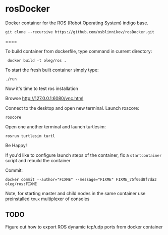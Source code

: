 rosDocker
=========

Docker container for the ROS (Robot Operating System) indigo base.

    git clone --recursive https://github.com/osblinnikov/rosDocker.git

====

To build container from dockerfile, type command in current directory:

     docker build -t oleg/ros .

To start the fresh built container simply type:

    ./run 

Now it's time to test ros installation

Browse http://127.0.0.1:6080/vnc.html

Connect to the desktop and open new terminal. Launch roscore:

    roscore

Open one another terminal and launch turtlesim:

    rosrun turtlesim turtl

Be Happy!


If you'd like to configure launch steps of the container, fix a `startcontainer`
script and rebuild the container

Commit:

    docker commit --author="FIXME" --message="FIXME" FIXME_75f05d8f7da3 oleg/ros:FIXME

Note, for starting master and child nodes in the same container use preinstalled `tmux` multiplexer of consoles

TODO
---

Figure out how to export ROS dynamic tcp/udp ports from docker container
